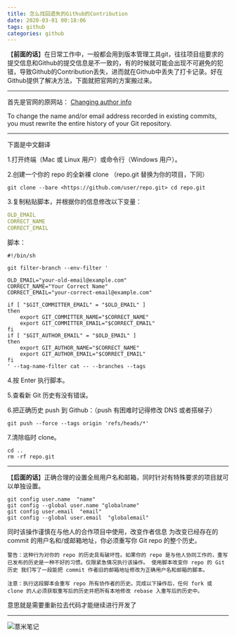 ```yaml
---
title: 怎么找回遗失的Github的Contribution
date: 2020-03-01 00:18:06
tags: github
categories: github
---
```

【**前面的话**】在日常工作中，一般都会用到版本管理工具git，往往项目组要求的提交信息和Github的提交信息是不一致的，有的时候就可能会出现不可避免的犯错，导致Github的Contribution丢失，进而就在Github中丢失了打卡记录。好在Github提供了解决方法，下面就把官网的方案搬过来。

---

首先是官网的原网站：
[Changing author info](https://help.github.com/en/github/using-git/changing-author-info) 

To change the name and/or email address recorded in existing commits, you must rewrite the entire history of your Git repository.


---
下面是中文翻译

1.打开终端（Mac 或 Linux 用户）或命令行（Windows 用户）。

2.创建一个你的 repo 的全新裸 clone （repo.git 替换为你的项目，下同） 
```shell script
git clone --bare <https://github.com/user/repo.git> cd repo.git
```

3.复制粘贴脚本，并根据你的信息修改以下变量：
```yaml
OLD_EMAIL
CORRECT_NAME
CORRECT_EMAIL
```

脚本：
```shell script
#!/bin/sh

git filter-branch --env-filter '

OLD_EMAIL="your-old-email@example.com"
CORRECT_NAME="Your Correct Name"
CORRECT_EMAIL="your-correct-email@example.com"

if [ "$GIT_COMMITTER_EMAIL" = "$OLD_EMAIL" ]
then
    export GIT_COMMITTER_NAME="$CORRECT_NAME"
    export GIT_COMMITTER_EMAIL="$CORRECT_EMAIL"
fi
if [ "$GIT_AUTHOR_EMAIL" = "$OLD_EMAIL" ]
then
    export GIT_AUTHOR_NAME="$CORRECT_NAME"
    export GIT_AUTHOR_EMAIL="$CORRECT_EMAIL"
fi
' --tag-name-filter cat -- --branches --tags
```

4.按 Enter 执行脚本。

5.查看新 Git 历史有没有错误。

6.把正确历史 push 到 Github：（push 有困难时记得修改 DNS 或者搭梯子） 
```shell script
git push --force --tags origin 'refs/heads/*'
```

7.清除临时 clone。
 ```shell script
cd ..
rm -rf repo.git
```

---
【**后面的话**】正确合理的设置全局用户名和邮箱，同时针对有特殊要求的项目就可以单独设置。
```shell script
git config user.name  "name"
git config --global user.name "globalname"
git config user.email  "email"
git config --global user.email  "globalemail"

```
同时该操作谨慎在与他人的合作项目中使用，改变作者信息 为改变已经存在的 commit 的用户名和/或邮箱地址，你必须重写你 Git repo 的整个历史。

    警告：这种行为对你的 repo 的历史具有破坏性。如果你的 repo 是与他人协同工作的，重写已发布的历史是一种不好的习惯。仅限紧急情况执行该操作。 使用脚本改变你 repo 的 Git 历史 我们写了一段能把 commit 作者旧的邮箱地址修改为正确用户名和邮箱的脚本。
    
    注意：执行这段脚本会重写 repo 所有协作者的历史。完成以下操作后，任何 fork 或 clone 的人必须获取重写后的历史并把所有本地修改 rebase 入重写后的历史中。

意思就是需要重新拉去代码才能继续进行开发了

---

![薏米笔记](https://image.eelve.com/eblog/eblog-b269767ff45b4e01a1c380e38898c1c0.png)

